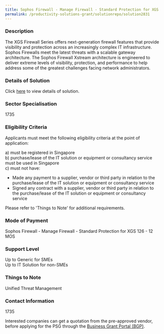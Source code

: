 ```yaml
---
title: Sophos Firewall - Manage Firewall - Standard Protection for XGS 126 - 12 MOS
permalink: /productivity-solutions-grant/solutionrepo/solution2831
---
```


### Description

The XGS Firewall Series offers next-generation firewall features that provide visibility and protection across an increasingly complex IT infrastructure. Sophos Firewalls meet the latest threats with a scalable gateway architecture. The Sophos Firewall Xstream architecture is engineered to deliver extreme levels of visibility, protection, and performance to help address some of the greatest challenges facing network administrators.

### Details of Solution

Click <a href='Centrics Networks Ptd Ltd ' target='_blank' rel='noopener'>here</a> to view details of solution.

### Sector Specialisation

 1735 

### Eligibility Criteria

Applicants must meet the following eligibility criteria at the point of application:

a) must be registered in Singapore <br>
b) purchase/lease of the IT solution or equipment or consultancy service must be used in Singapore <br>
c) must not have:
- Made any payment to a supplier, vendor or third party in relation to the purchase/lease of the IT solution or equipment or consultancy service
- Signed any contract with a supplier, vendor or third party in relation to the purchase/lease of the IT solution or equipment or consultancy service

Please refer to 'Things to Note' for additional requirements.

### Mode of Payment
Sophos Firewall - Manage Firewall - Standard Protection for XGS 126 - 12 MOS

### Support Level
Up to Generic for SMEs <br>
Up to IT Solution for non-SMEs

### Things to Note
Unified Threat Management

### Contact Information
1735

Interested companies can get a quotation from the pre-approved vendor, before applying for the PSG through the <a target='_blank' rel='noopener' href='https://www.businessgrants.gov.sg/'>Business Grant Portal (BGP)</a>.

